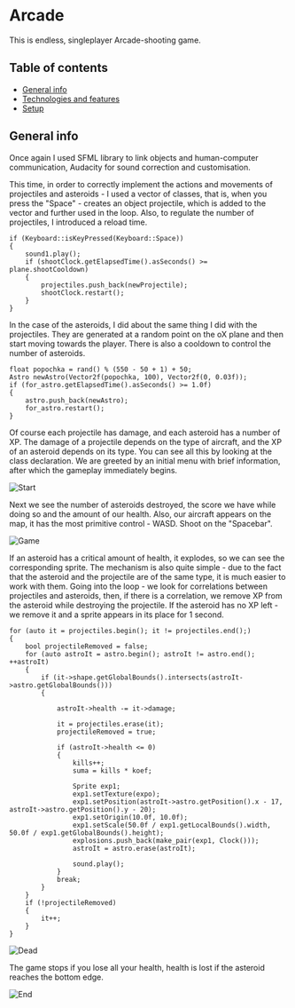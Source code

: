 # Arcade
This is endless, singleplayer Arcade-shooting game.
## Table of contents
* [General info](#general-info)
* [Technologies and features](#technologies)
* [Setup](#setup)

## General info
Once again I used SFML library to link objects and human-computer communication, Audacity for sound correction and customisation. 

This time, in order to correctly implement the actions and movements of projectiles and asteroids - I used a vector of classes, that is, when you press the "Space" - creates an object projectile, which is added to the vector and further used in the loop. Also, to regulate the number of projectiles, I introduced a reload time. 

```
if (Keyboard::isKeyPressed(Keyboard::Space)) 
{
    sound1.play();
    if (shootClock.getElapsedTime().asSeconds() >= plane.shootCooldown)
    {
        projectiles.push_back(newProjectile);
        shootClock.restart();
    }
}
```

In the case of the asteroids, I did about the same thing I did with the projectiles. They are generated at a random point on the oX plane and then start moving towards the player. There is also a cooldown to control the number of asteroids.

```
float popochka = rand() % (550 - 50 + 1) + 50;
Astro newAstro(Vector2f(popochka, 100), Vector2f(0, 0.03f));
if (for_astro.getElapsedTime().asSeconds() >= 1.0f)
{
    astro.push_back(newAstro);
    for_astro.restart();
}
```

Of course each projectile has damage, and each asteroid has a number of XP. The damage of a projectile depends on the type of aircraft, and the XP of an asteroid depends on its type. You can see all this by looking at the class declaration. 
We are greeted by an initial menu with brief information, after which the gameplay immediately begins.

![Start](./1.jpg)

Next we see the number of asteroids destroyed, the score we have while doing so and the amount of our health. Also, our aircraft appears on the map, it has the most primitive control - WASD. Shoot on the "Spacebar".

![Game](./2.jpg)

If an asteroid has a critical amount of health, it explodes, so we can see the corresponding sprite. The mechanism is also quite simple - due to the fact that the asteroid and the projectile are of the same type, it is much easier to work with them. Going into the loop - we look for correlations between projectiles and asteroids, then, if there is a correlation, we remove XP from the asteroid while destroying the projectile. If the asteroid has no XP left - we remove it and a sprite appears in its place for 1 second.

```
for (auto it = projectiles.begin(); it != projectiles.end();) 
{
    bool projectileRemoved = false; 
    for (auto astroIt = astro.begin(); astroIt != astro.end(); ++astroIt) 
    {
        if (it->shape.getGlobalBounds().intersects(astroIt->astro.getGlobalBounds())) 
        {
            
            astroIt->health -= it->damage;
            
            it = projectiles.erase(it);
            projectileRemoved = true;
            
            if (astroIt->health <= 0) 
            {
                kills++;
                suma = kills * koef;

                Sprite exp1;
                exp1.setTexture(expo);
                exp1.setPosition(astroIt->astro.getPosition().x - 17, astroIt->astro.getPosition().y - 20);
                exp1.setOrigin(10.0f, 10.0f);
                exp1.setScale(50.0f / exp1.getLocalBounds().width, 50.0f / exp1.getGlobalBounds().height);
                explosions.push_back(make_pair(exp1, Clock()));
                astroIt = astro.erase(astroIt);
                
                sound.play();
            }
            break; 
        }
    }
    if (!projectileRemoved) 
    {
        it++; 
    }
}
```
![Dead](./3.jpg)

The game stops if you lose all your health, health is lost if the asteroid reaches the bottom edge.

![End](./4.jpg)













